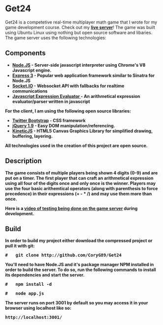 Get24
===============
<p>
  Get24 is a competetive real-time multiplayer math game that I wrote for my game development course. Check out my <strong><a href='http://get24.jit.su/'>live server</a></strong>! The game was built using Ubuntu Linux using nothing but open source software and libaries. The game server uses the following technologies:
</p>

<h2>Components</h2>
<ul>
 	<li>
	 	<strong> <a href='http://nodejs.org/'><strong>Node.JS</a></strong> 
	 	- Server-side javascript interpreter using Chrome's V8 Javascript engine.
 	</li>
 	<li>
 		<strong><a href='http://expressjs.com/'>Express 3</a></strong>
 		 - Popular web application framework similar to Sinatra for Node.JS
 	</li>
 	<li>
 		<strong><a href='http://socket.io/'>Socket.IO</a></strong>
 		 - Websocket API with fallbacks for realtime communications
 	</li>
 	<li>
 		<strong><a href='http://silentmatt.com/javascript-expression-evaluator/'>
 			Javascript Expression Evaluator
 		</a></strong>
 		 - An arithmetical expression evaluator/parser written in javascript
 	</li>
</ul>

<p>For the client, I am using the following open source libraries:</p>

<ul>
	<li>
  		<strong><a href='http://twitter.github.com/bootstrap/'>Twitter Bootstrap</a></strong>
  	 	- CSS framework
  	</li>
	<li>
	  	<strong><a href='http://jquery.com/'>jQuery 1.9</a></strong>
	  	 - Easy DOM manipulation/referencing.
	</li>
	<li><strong><a href='http://kineticjs.com/'>KineticJS</a></strong>
	 - HTML5 Canvas Graphics Library for simplified drawing, buffering, layering.
	</li>
</ul>

<p>
  All technologies used in the creation of this project are open source. 
</p>

<h2>Description</h2>

<p>
	The game consists of multiple players being shown 4 digits (0-9) and are put on a timer. The first player that can craft an arithmetical expression using all four of the digits once and only once is the winner. Players may use the four basic arithemtical operators (along with parenthesis to force precedence) in their expressions (+ - * /) and may use them more than once.
</p>

<p>
	Here is a <strong><a href='http://youtu.be/gwTesvqwFWo'>
	video of testing being done on the game server</a></strong> during development.
</p>

<h2>Build</h2>
<p>In order to build my project either download the compressed project or pull it with git:</p>
<pre>#   git clone http://github.com/CoryG89/Get24</pre>
<p>
	You'll need to have Node.JS and it's package manager NPM installed in order to build the server. To do so, run the following commands to install its dependencies and start the server.
</p>
<pre>#   npm install -d</pre>
<pre>#   node app.js</pre>
<p>
	The server runs on port 3001 by default so you may access it in your browser using localhost like so:
</p>
<pre>http://localhost:3001/</pre>
